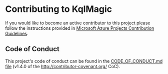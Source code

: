 # Contributing to KqlMagic

If you would like to become an active contributor to this project please
follow the instructions provided in [Microsoft Azure Projects Contribution Guidelines](http://azure.github.io/guidelines/).

## Code of Conduct
This project's code of conduct can be found in the
[CODE_OF_CONDUCT.md file](https://github.com/Microsoft/jupyter-Kqlmagic/blob/master/CODE_OF_CONDUCT.md)
(v1.4.0 of the http://contributor-covenant.org/ CoC).